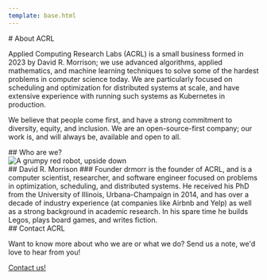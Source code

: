 ```yaml
---
template: base.html
---
```


<div class="about" markdown="1">

<section markdown="1">
# About ACRL

Applied Computing Research Labs (ACRL) is a small business formed in 2023 by David R. Morrison; we use advanced
algorithms, applied mathematics, and machine learning techniques to solve some of the hardest problems in computer
science today.  We are particularly focused on scheduling and optimization for distributed systems at scale, and have
extensive experience with running such systems as Kubernetes in production.

We believe that people come first, and have a strong commitment to diversity, equity, and inclusion.  We are an
open-source-first company; our work is, and will always be, available and open to all.
</section>

<section markdown="1">
## Who are we?

<div class="subsection" markdown="1">
<div class="avatar">
  <img src="/img/people/drmorr.png" alt="A grumpy red robot, upside down">
</div>

<div class="bio" markdown="1">
## David R. Morrison
### Founder
drmorr is the founder of ACRL, and is a computer scientist, researcher, and software engineer focused on problems in
optimization, scheduling, and distributed systems. He received his PhD from the University of Illinois, Urbana-Champaign
in 2014, and has over a decade of industry experience (at companies like Airbnb and Yelp) as well as a strong background
in academic research.  In his spare time he builds Legos, plays board games, and writes fiction.
</div>
</div>
</section>

<section markdown="1">
## Contact ACRL

Want to know more about who we are or what we do?  Send us a note, we'd love to hear from you!

<div class="buttons center">
<a href="/contact">Contact us!</a>
</div>
</section>

</div>
